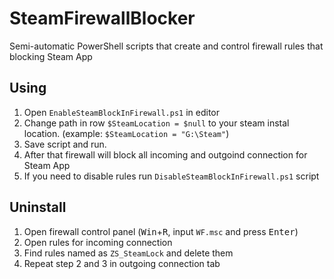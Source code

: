 # SteamFirewallBlocker
Semi-automatic PowerShell scripts that create and control firewall rules that blocking Steam App

## Using

1. Open `EnableSteamBlockInFirewall.ps1` in editor
2. Change path in row `$SteamLocation = $null` to your steam instal location. (example: `$SteamLocation = "G:\Steam"`)
3. Save script and run. 
4. After that firewall will block all incoming and outgoind connection for Steam App
5. If you need to disable rules run `DisableSteamBlockInFirewall.ps1` script

## Uninstall
1. Open firewall control panel (<kbd>Win</kbd>+<kbd>R</kbd>, input `WF.msc` and press <kbd>Enter</kbd>)
2. Open rules for incoming connection
3. Find rules named as `ZS_SteamLock` and delete them
4. Repeat step 2 and 3 in outgoing connection tab
